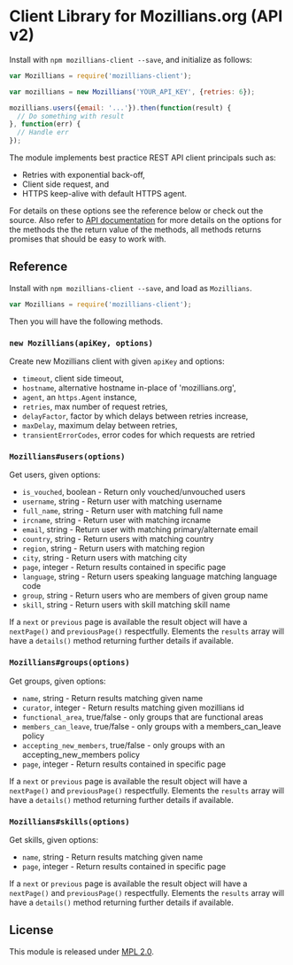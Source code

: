 Client Library for Mozillians.org (API v2)
==========================================

Install with `npm mozillians-client --save`, and initialize as follows:
```js
var Mozillians = require('mozillians-client');

var mozillians = new Mozillians('YOUR_API_KEY', {retries: 6});

mozillians.users({email: '...'}).then(function(result) {
  // Do something with result
}, function(err) {
  // Handle err
});
```

The module implements best practice REST API client principals such as:

 * Retries with exponential back-off,
 * Client side request, and
 * HTTPS keep-alive with default HTTPS agent.

For details on these options see the reference below or check out the source.
Also refer to
[API documentation](http://mozillians.readthedocs.org/en/latest/api/apiv2/)
for more details on the options for the methods the the return value of the
methods, all methods returns promises that should be easy to work with.

Reference
---------
Install with `npm mozillians-client --save`, and load as `Mozillians`.
```js
var Mozillians = require('mozillians-client');
```
Then you will have the following methods.

### `new Mozillians(apiKey, options)`
Create new Mozillians client with given `apiKey` and options:

   * `timeout`, client side timeout,
   * `hostname`, alternative hostname in-place of 'mozillians.org',
   * `agent`, an `https.Agent` instance,
   * `retries`, max number of request retries,
   * `delayFactor`, factor by which delays between retries increase,
   * `maxDelay`, maximum delay between retries,
   * `transientErrorCodes`, error codes for which requests are retried

### `Mozillians#users(options)`
Get users, given options:

  * `is_vouched`, boolean - Return only vouched/unvouched users
  * `username`, string - Return user with matching username
  * `full_name`, string - Return user with matching full name
  * `ircname`, string - Return user with matching ircname
  * `email`, string - Return user with matching primary/alternate email
  * `country`, string - Return users with matching country
  * `region`, string - Return users with matching region
  * `city`, string - Return users with matching city
  * `page`, integer - Return results contained in specific page
  * `language`, string - Return users speaking language matching language code
  * `group`, string - Return users who are members of given group name
  * `skill`, string - Return users with skill matching skill name

If a `next` or `previous` page is available the result object will have a
`nextPage()` and `previousPage()` respectfully. Elements the `results` array
will have a `details()` method returning further details if available.

### `Mozillians#groups(options)`
Get groups, given options:

 * `name`, string - Return results matching given name
 * `curator`, integer - Return results matching given mozillians id
 * `functional_area`, true/false - only groups that are functional areas
 * `members_can_leave`, true/false - only groups with a members_can_leave policy
 * `accepting_new_members`, true/false - only groups with an accepting_new_members policy
 * `page`, integer - Return results contained in specific page

If a `next` or `previous` page is available the result object will have a
`nextPage()` and `previousPage()` respectfully. Elements the `results` array
will have a `details()` method returning further details if available.


### `Mozillians#skills(options)`
Get skills, given options:

 * `name`, string - Return results matching given name
 * `page`, integer - Return results contained in specific page

If a `next` or `previous` page is available the result object will have a
`nextPage()` and `previousPage()` respectfully. Elements the `results` array
will have a `details()` method returning further details if available.


License
-------
This module is released under [MPL 2.0](https://www.mozilla.org/en-US/MPL/2.0/).
